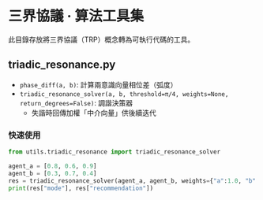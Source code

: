 # 三界協議 · 算法工具集

此目錄存放將三界協議（TRP）概念轉為可執行代碼的工具。

## triadic_resonance.py
- `phase_diff(a, b)`: 計算兩意識向量相位差（弧度）
- `triadic_resonance_solver(a, b, threshold=π/4, weights=None, return_degrees=False)`: 調諧決策器
  - 失諧時回傳加權「中介向量」供後續迭代

### 快速使用
```python
from utils.triadic_resonance import triadic_resonance_solver

agent_a = [0.8, 0.6, 0.9]
agent_b = [0.3, 0.7, 0.4]
res = triadic_resonance_solver(agent_a, agent_b, weights={"a":1.0, "b":1.2}, return_degrees=True)
print(res["mode"], res["recommendation"])
